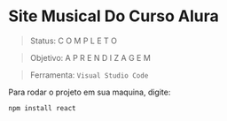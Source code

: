 <h1>Site Musical Do Curso Alura</h1>

> Status: C O M P L E T O

> Objetivo: A P R E N D I Z A G E M

> Ferramenta: ```Visual Studio Code```

Para rodar o projeto em sua maquina, digite:

```
npm install react
```
